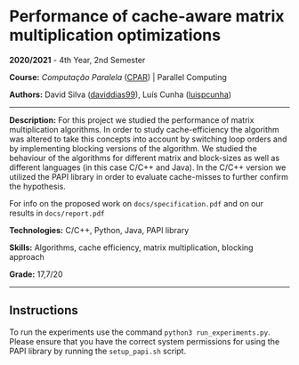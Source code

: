 # Performance of cache-aware matrix multiplication optimizations

**2020/2021** - 4th Year, 2nd Semester

**Course:** *Computação Paralela* ([CPAR](https://sigarra.up.pt/feup/en/UCURR_GERAL.FICHA_UC_VIEW?pv_ocorrencia_id=399883)) | Parallel Computing

**Authors:** David Silva ([daviddias99](https://github.com/daviddias99)), Luís Cunha ([luispcunha](https://github.com/luispcunha))

---

**Description:** For this project we studied the performance of matrix multiplication algorithms. In order to study cache-efficiency the algorithm was altered to take this concepts into account by switching loop orders and by implementing blocking versions of the algorithm. We studied the behaviour of the algorithms for different matrix and block-sizes as well as different languages (in this case C/C++ and Java). In the C/C++ version we utilized the PAPI library in order to evaluate cache-misses to further confirm the hypothesis.

For info on the proposed work on `docs/specification.pdf` and on our results in `docs/report.pdf`

**Technologies:** C/C++, Python, Java, PAPI library

**Skills:** Algorithms, cache efficiency, matrix multiplication, blocking approach

**Grade:** 17,7/20

---

## Instructions

To run the experiments use the command `python3 run_experiments.py`. Please ensure that you have the correct system permissions for using the PAPI library by running the `setup_papi.sh` script.